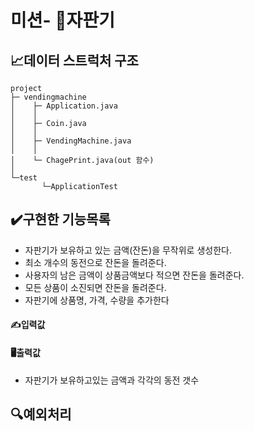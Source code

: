 # 미션- 🥤자판기


## 📈데이터 스트럭처 구조
```
project
├─ vendingmachine
│    ├─ Application.java
│    │    
│    ├─ Coin.java
│    │
│    ├─ VendingMachine.java	   
│    │
│    └─ ChagePrint.java(out 함수)
│ 
└─test
       └─ApplicationTest
```


## ✔️구현한 기능목록 
 - 자판기가 보유하고 있는 금액(잔돈)을 무작위로 생성한다.
 - 최소 개수의 동전으로 잔돈을 돌려준다. 
 - 사용자의 남은 금액이 상품금액보다 적으면 잔돈을 돌려준다. 
 - 모든 상품이 소진되면 잔돈을 돌려준다. 
 - 자판기에 상품명, 가격, 수량을 추가한다

#### ✍입력값 

#### 🖥출력값
 - 자판기가 보유하고있는 금액과 각각의 동전 갯수

## 🔍예외처리